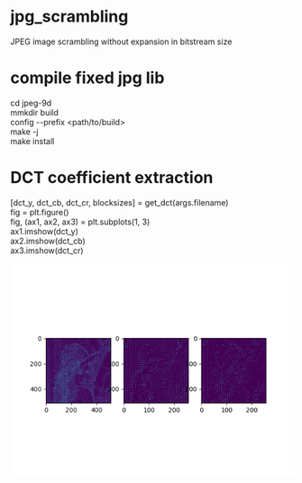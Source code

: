 # jpg_scrambling
JPEG image scrambling without expansion in bitstream size


# compile fixed jpg lib
cd jpeg-9d  
mmkdir build  
config --prefix <path/to/build>  
make -j  
make install

# DCT coefficient extraction
[dct_y, dct_cb, dct_cr, blocksizes] = get_dct(args.filename)  
fig = plt.figure()  
fig, (ax1, ax2, ax3) = plt.subplots(1, 3)  
ax1.imshow(dct_y)  
ax2.imshow(dct_cb)  
ax3.imshow(dct_cr)  

![Extracted DCT](https://github.com/kazukiminemura/jpg_scrambling/blob/master/lena-dct.png "DCT values of lenna.jpg")
